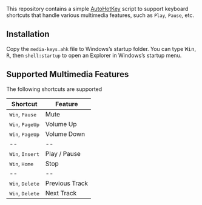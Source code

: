 This repository contains a simple [AutoHotKey](https://www.autohotkey.com) script to support keyboard shortcuts that handle various multimedia features, such as `Play`, `Pause`, etc.

## Installation

Copy the `media-keys.ahk` file to Windows’s startup folder.
You can type <kbd>Win</kbd>, <kbd>R</kbd>, then `shell:startup` to open an Explorer in Windows’s startup menu.

## Supported Multimedia Features

The following shortcuts are supported

|Shortcut|Feature|
|--|--|
|<kbd>Win</kbd>, <kbd>Pause</kbd>| Mute |
|<kbd>Win</kbd>, <kbd>PageUp</kbd>| Volume Up |
|<kbd>Win</kbd>, <kbd>PageUp</kbd>| Volume Down |
|--|--|
|<kbd>Win</kbd>, <kbd>Insert</kbd>| Play / Pause | 
|<kbd>Win</kbd>, <kbd>Home</kbd>| Stop | 
|--|--|
|<kbd>Win</kbd>, <kbd>Delete</kbd>| Previous Track | 
|<kbd>Win</kbd>, <kbd>Delete</kbd>| Next Track | 
